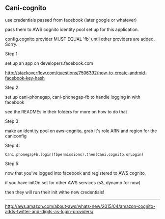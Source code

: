 Cani-cognito
------------

use credentials passed from facebook (later google or whatever)

pass them to AWS cognito identity pool set up for this application.

config.cognito.provider MUST EQUAL 'fb' until other providers are added. Sorry.

Step 1:

set up an app on developers.facebook.com

http://stackoverflow.com/questions/7506392/how-to-create-android-facebook-key-hash

Step 2:

set up cani-phonegap, cani-phonegap-fb to handle logging in with facebook

see the READMEs in their folders for more on how to do that

Step 3:

make an identity pool on aws-cognito, grab it's role ARN and region for the caniconfig

Step 4:

    Cani.phonegapFb.login(fbpermissions).then(Cani.cognito.onLogin)

Step 5:

now that you've logged into facebook and registered to AWS cognito,

if you have initOn set for other AWS services (s3, dynamo for now)

then they will run their init withe new credentials!


---


http://aws.amazon.com/about-aws/whats-new/2015/04/amazon-cognito-adds-twitter-and-digits-as-login-providers/